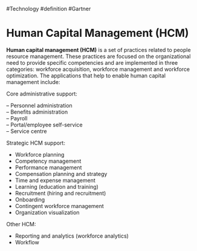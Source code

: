 #Technology #definition #Gartner 
# Human Capital Management (HCM)

**Human capital management (HCM)** is a set of practices related to people resource management. These practices are focused on the organizational need to provide specific competencies and are implemented in three categories: workforce acquisition, workforce management and workforce optimization. The applications that help to enable human capital management include:

Core administrative support:

– Personnel administration  
– Benefits administration  
– Payroll  
– Portal/employee self-service  
– Service centre

Strategic HCM support:

-   Workforce planning
-   Competency management
-   Performance management
-   Compensation planning and strategy
-   Time and expense management
-   Learning (education and training)
-   Recruitment (hiring and recruitment)
-   Onboarding
-   Contingent workforce management
-   Organization visualization

Other HCM:

-   Reporting and analytics (workforce analytics)
-   Workflow